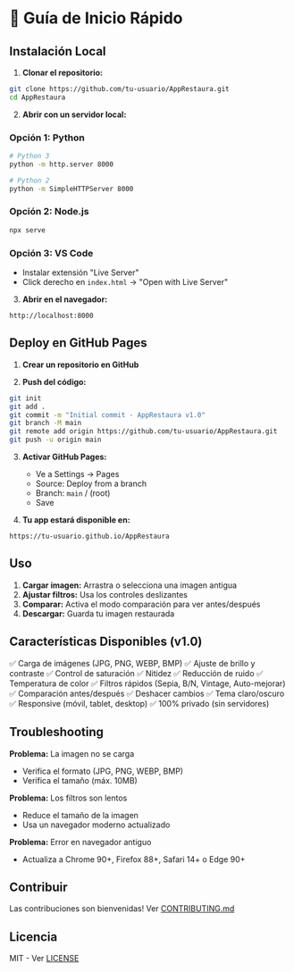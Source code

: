# 🚀 Guía de Inicio Rápido

## Instalación Local

1. **Clonar el repositorio:**
```bash
git clone https://github.com/tu-usuario/AppRestaura.git
cd AppRestaura
```

2. **Abrir con un servidor local:**

### Opción 1: Python
```bash
# Python 3
python -m http.server 8000

# Python 2
python -m SimpleHTTPServer 8000
```

### Opción 2: Node.js
```bash
npx serve
```

### Opción 3: VS Code
- Instalar extensión "Live Server"
- Click derecho en `index.html` → "Open with Live Server"

3. **Abrir en el navegador:**
```
http://localhost:8000
```

## Deploy en GitHub Pages

1. **Crear un repositorio en GitHub**

2. **Push del código:**
```bash
git init
git add .
git commit -m "Initial commit - AppRestaura v1.0"
git branch -M main
git remote add origin https://github.com/tu-usuario/AppRestaura.git
git push -u origin main
```

3. **Activar GitHub Pages:**
   - Ve a Settings → Pages
   - Source: Deploy from a branch
   - Branch: `main` / (root)
   - Save

4. **Tu app estará disponible en:**
```
https://tu-usuario.github.io/AppRestaura
```

## Uso

1. **Cargar imagen:** Arrastra o selecciona una imagen antigua
2. **Ajustar filtros:** Usa los controles deslizantes
3. **Comparar:** Activa el modo comparación para ver antes/después
4. **Descargar:** Guarda tu imagen restaurada

## Características Disponibles (v1.0)

✅ Carga de imágenes (JPG, PNG, WEBP, BMP)
✅ Ajuste de brillo y contraste
✅ Control de saturación
✅ Nitidez
✅ Reducción de ruido
✅ Temperatura de color
✅ Filtros rápidos (Sepia, B/N, Vintage, Auto-mejorar)
✅ Comparación antes/después
✅ Deshacer cambios
✅ Tema claro/oscuro
✅ Responsive (móvil, tablet, desktop)
✅ 100% privado (sin servidores)

## Troubleshooting

**Problema:** La imagen no se carga
- Verifica el formato (JPG, PNG, WEBP, BMP)
- Verifica el tamaño (máx. 10MB)

**Problema:** Los filtros son lentos
- Reduce el tamaño de la imagen
- Usa un navegador moderno actualizado

**Problema:** Error en navegador antiguo
- Actualiza a Chrome 90+, Firefox 88+, Safari 14+ o Edge 90+

## Contribuir

Las contribuciones son bienvenidas! Ver [CONTRIBUTING.md](CONTRIBUTING.md)

## Licencia

MIT - Ver [LICENSE](LICENSE)
